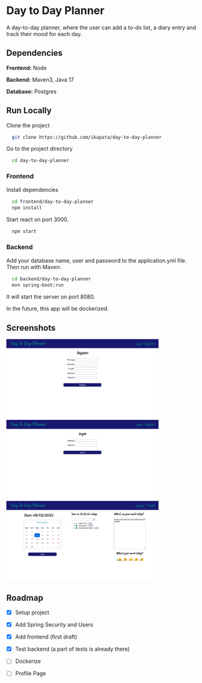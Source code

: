 
# Day to Day Planner

A day-to-day planner, where the user can add a to-do list, a diary entry and track their mood for each day. 




## Dependencies

**Frontend:** Node

**Backend:** Maven3, Java 17

**Database:**  Postgres

## Run Locally

Clone the project

```bash
  git clone https://github.com/ikapata/day-to-day-planner 
```

Go to the project directory

```bash
  cd day-to-day-planner
```

### Frontend

Install dependencies

```bash
  cd frontend/day-to-day-planner
  npm install
```

Start react on port 3000.

```bash
  npm start
```

### Backend

Add your database name, user and password to the application.yml file. Then run with Maven:

```bash
  cd backend/day-to-day-planner
  mvn spring-boot:run
```

It will start the server on port 8080.

In the future, this app will be dockerized. 


## Screenshots

<img src="images/register_page.png" width="400px">
<img src="images/login_page.png" width="400px">
<img src="images/calendar.png" width="400px">


## Roadmap

- [x]  Setup project
- [x]  Add Spring Security and Users 
- [x]  Add frontend (first draft)
- [x]  Test backend (a part of tests is already there)
- [ ]  Dockerize
- [ ]  Profile Page

